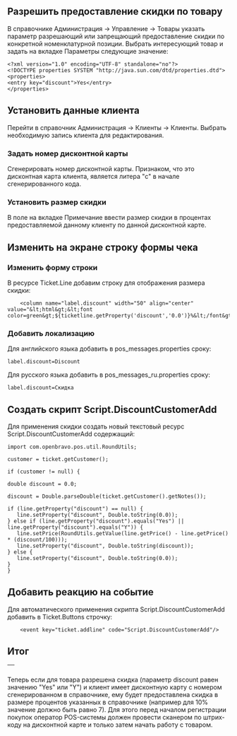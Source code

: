 ## Разрешить предоставление скидки по товару ##

В справочнике Администрация -> Управление -> Товары указать параметр разрешающий или запрещающий предоставление скидки по конкретной номенклатурной позиции. Выбрать интересующий товар и задать на вкладке Параметры следующие значение:

```
<?xml version="1.0" encoding="UTF-8" standalone="no"?>  
<!DOCTYPE properties SYSTEM "http://java.sun.com/dtd/properties.dtd">  
<properties>  
<entry key="discount">Yes</entry> 
</properties>
```

## Установить данные клиента ##

Перейти в справочник Администрация -> Клиенты -> Клиенты. Выбрать необходимую запись клиента для редактирования.

### Задать номер дисконтной карты ###

Сгенерировать номер дисконтной карты. Признаком, что это дисконтная карта клиента, является литера "c" в начале сгенерированного кода.

### Установить размер скидки ###

В поле на вкладке Примечание ввести размер скидки в процентах предоставляемой данному клиенту по данной дисконтной карте.

## Изменить на экране строку формы чека ##

### Изменить форму строки ###
В ресурсе Ticket.Line добавим строку для отображения размера скидки:

```
    <column name="label.discount" width="50" align="center" value="&lt;html&gt;&lt;font color=green&gt;${ticketline.getProperty('discount','0.0')}%&lt;/font&gt;&lt;/html&gt;"/>
```

### Добавить локализацию ###
Для английского языка добавить в pos\_messages.properties сроку:
```
label.discount=Discount
```

Для русского языка добавить в pos\_messages\_ru.properties сроку:
```
label.discount=Скидка
```

## Создать скрипт Script.DiscountCustomerAdd ##

Для применения скидки создать новый текстовый ресурс Script.DiscountCustomerAdd содержащий:

```
import com.openbravo.pos.util.RoundUtils;

customer = ticket.getCustomer();

if (customer != null) {

double discount = 0.0;

discount = Double.parseDouble(ticket.getCustomer().getNotes());

if (line.getProperty("discount") == null) { 
   line.setProperty("discount", Double.toString(0.0)); 
} else if (line.getProperty("discount").equals("Yes") || line.getProperty("discount").equals("Y")) {
   line.setPrice(RoundUtils.getValue(line.getPrice() - line.getPrice() * (discount/100)));
   line.setProperty("discount", Double.toString(discount)); 
} else {
   line.setProperty("discount", Double.toString(0.0)); 
}
}
```

## Добавить реакцию на событие ##

Для автоматического применения скрипта Script.DiscountCustomerAdd добавить в Ticket.Buttons строчку:

```
    <event key="ticket.addline" code="Script.DiscountCustomerAdd"/>
```

## Итог ##

|![![](http://farm5.static.flickr.com/4109/5070880993_f769f86413_m.jpg)](http://farm5.static.flickr.com/4109/5070880993_f769f86413_b.jpg)|
|:---------------------------------------------------------------------------------------------------------------------------------------|

Теперь если для товара разрешена скидка (параметр discount равен значению "Yes" или "Y") и клиент имеет дисконтную карту с номером сгенерированном в справочнике, ему будет предоставлена скидка в размере процентов указанных в справочнике (например для 10% значение должно быть равно 7). Для этого перед началом регистрации покупок оператор POS-системы должен провести сканером по штрих-коду на дисконтной карте и только затем начать работу с товаром.